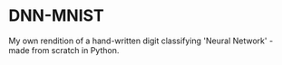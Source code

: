 # DNN-MNIST
My own rendition of a hand-written digit classifying 'Neural Network' - made from scratch in Python.
